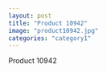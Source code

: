 ```yaml
---
layout: post
title: "Product 10942"
image: "product10942.jpg"
categories: "category1"
---
```

Product 10942
